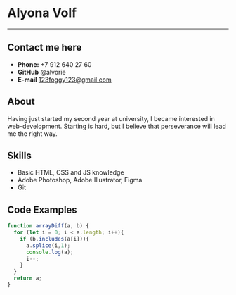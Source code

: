 # Alyona Volf

---

## Contact me here

- **Phone:** +7 912 640 27 60  
- **GitHub** @alvorie
- **E-mail** 123foggy123@gmail.com

## About

Having just started my second year at university, I became interested in web-development. Starting is hard, but I believe that perseverance will lead me the right way.

## Skills

- Basic HTML, CSS and JS knowledge
- Adobe Photoshop, Adobe Illustrator, Figma
- Git

## Code Examples

```javascript
function arrayDiff(a, b) {
  for (let i = 0; i < a.length; i++){
    if (b.includes(a[i])){
      a.splice(i,1);
      console.log(a);
      i--;
    }
  }
  return a;
}
```